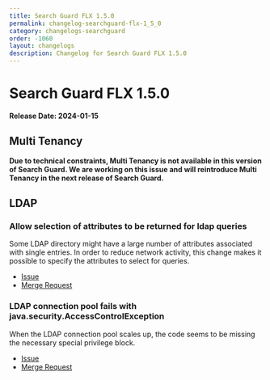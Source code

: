 ```yaml
---
title: Search Guard FLX 1.5.0
permalink: changelog-searchguard-flx-1_5_0
category: changelogs-searchguard
order: -1060
layout: changelogs
description: Changelog for Search Guard FLX 1.5.0
---
```


<!--- Copyright 2024 floragunn GmbH -->

# Search Guard FLX 1.5.0

**Release Date: 2024-01-15**

## Multi Tenancy

**Due to technical constraints, Multi Tenancy is not available in this version of Search Guard. We are working on this issue and will reintroduce
Multi Tenancy in the next release of Search Guard.**

## LDAP

### Allow selection of attributes to be returned for ldap queries

Some LDAP directory might have a large number of attributes associated with single entries. 
In order to reduce network activity, this change makes it possible to specify the attributes to select for queries.

* [Issue](https://git.floragunn.com/search-guard/search-guard-suite-enterprise/-/issues/265)
* [Merge Request](https://git.floragunn.com/search-guard/search-guard-suite-enterprise/-/merge_requests/563)

### LDAP connection pool fails with java.security.AccessControlException

When the LDAP connection pool scales up, the code seems to be missing the necessary special privilege block.

* [Issue](https://git.floragunn.com/search-guard/search-guard-suite-enterprise/-/issues/256)
* [Merge Request](https://git.floragunn.com/search-guard/search-guard-suite-enterprise/-/merge_requests/553)
